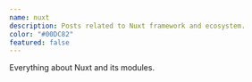 ```yaml
---
name: nuxt
description: Posts related to Nuxt framework and ecosystem.
color: "#00DC82"
featured: false
---
```


Everything about Nuxt and its modules.

